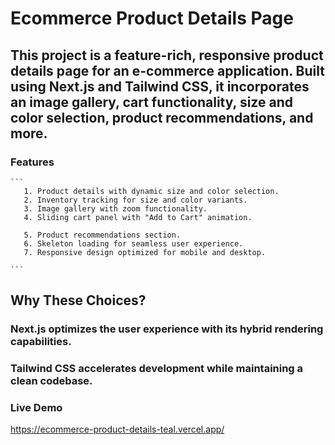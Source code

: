 
# Ecommerce Product Details Page 

## This project is a feature-rich, responsive product details page for an e-commerce application. Built using Next.js and Tailwind CSS, it incorporates an image gallery, cart functionality, size and color selection, product recommendations, and more.


### Features
    ```
       1. Product details with dynamic size and color selection.
       2. Inventory tracking for size and color variants.
       3. Image gallery with zoom functionality.
       4. Sliding cart panel with "Add to Cart" animation.

       5. Product recommendations section.
       6. Skeleton loading for seamless user experience.
       7. Responsive design optimized for mobile and desktop.

    ```

## Why These Choices?
### Next.js optimizes the user experience with its hybrid rendering capabilities.
### Tailwind CSS accelerates development while maintaining a clean codebase.



### Live Demo 
https://ecommerce-product-details-teal.vercel.app/
